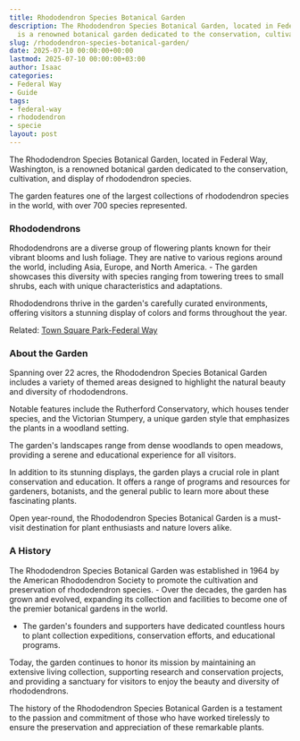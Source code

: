 ```yaml
---
title: Rhododendron Species Botanical Garden
description: The Rhododendron Species Botanical Garden, located in Federal Way, Washington,
  is a renowned botanical garden dedicated to the conservation, cultivation, and...
slug: /rhododendron-species-botanical-garden/
date: 2025-07-10 00:00:00+00:00
lastmod: 2025-07-10 00:00:00+03:00
author: Isaac
categories:
- Federal Way
- Guide
tags:
- federal-way
- rhododendron
- specie
layout: post
---
```

The Rhododendron Species Botanical Garden, located in Federal Way, Washington, is a renowned botanical garden dedicated to the conservation, cultivation, and display of rhododendron species.

The garden features one of the largest collections of rhododendron species in the world, with over 700 species represented.

###  Rhododendrons

Rhododendrons are a diverse group of flowering plants known for their vibrant blooms and lush foliage. They are native to various regions around the world, including Asia, Europe, and North America. - The garden showcases this diversity with species ranging from towering trees to small shrubs, each with unique characteristics and adaptations.

Rhododendrons thrive in the garden's carefully curated environments, offering visitors a stunning display of colors and forms throughout the year.

Related: [Town Square Park-Federal Way](https://pestpolicy.com/town-square-park-federal-way/)

###  About the Garden

Spanning over 22 acres, the Rhododendron Species Botanical Garden includes a variety of themed areas designed to highlight the natural beauty and diversity of rhododendrons.

Notable features include the Rutherford Conservatory, which houses tender species, and the Victorian Stumpery, a unique garden style that emphasizes the plants in a woodland setting.

The garden's landscapes range from dense woodlands to open meadows, providing a serene and educational experience for all visitors.

In addition to its stunning displays, the garden plays a crucial role in plant conservation and education. It offers a range of programs and resources for gardeners, botanists, and the general public to learn more about these fascinating plants.

Open year-round, the Rhododendron Species Botanical Garden is a must-visit destination for plant enthusiasts and nature lovers alike.

###  A History

The Rhododendron Species Botanical Garden was established in 1964 by the American Rhododendron Society to promote the cultivation and preservation of rhododendron species. - Over the decades, the garden has grown and evolved, expanding its collection and facilities to become one of the premier botanical gardens in the world.

- The garden's founders and supporters have dedicated countless hours to plant collection expeditions, conservation efforts, and educational programs.

Today, the garden continues to honor its mission by maintaining an extensive living collection, supporting research and conservation projects, and providing a sanctuary for visitors to enjoy the beauty and diversity of rhododendrons.

The history of the Rhododendron Species Botanical Garden is a testament to the passion and commitment of those who have worked tirelessly to ensure the preservation and appreciation of these remarkable plants.